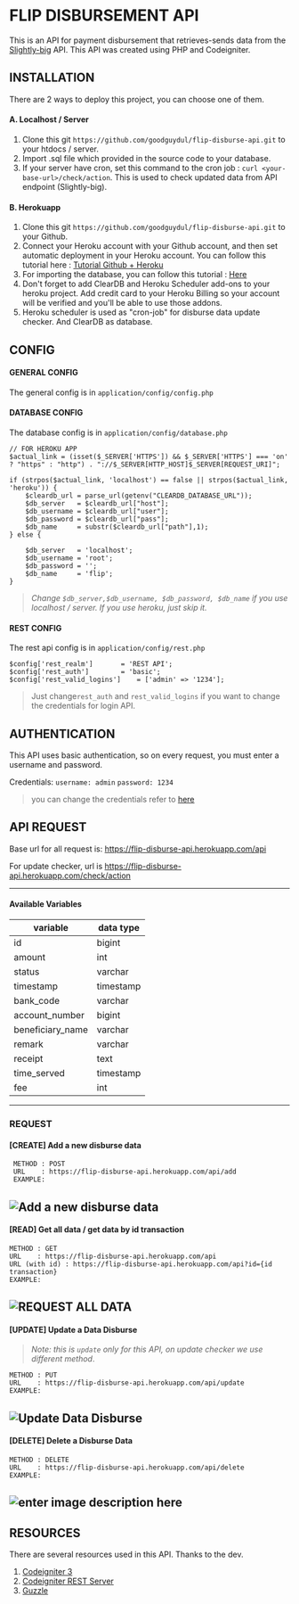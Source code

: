 
# FLIP DISBURSEMENT API

This is an API for payment disbursement that retrieves-sends data from the [Slightly-big](https://gist.github.com/luqmansungkar/9512940cac53f53bb4a024a1e5f70ef7) API. This API was created using PHP and Codeigniter.


## INSTALLATION

There are 2 ways to deploy this project, you can choose one of them.

#### A. Localhost / Server
1. Clone this git `https://github.com/goodguydul/flip-disburse-api.git` to your htdocs / server.
2. Import .sql file which provided in the source code to your database.
3. If your server have cron, set this command to the cron job :
	`curl <your-base-url>/check/action`. 
	This is used to check updated data from API endpoint (Slightly-big).

#### B. Herokuapp
1. Clone this git `https://github.com/goodguydul/flip-disburse-api.git` to your Github.
2. Connect your Heroku account with your Github account, and then set automatic deployment in your Heroku account. You can follow this tutorial here : [Tutorial Github + Heroku](https://devcenter.heroku.com/articles/github-integration)
3. For importing the database, you can follow this tutorial : [Here](https://medium.com/@michaeltendossemwanga/import-mysql-database-to-heroku-with-one-command-import-db-sql-a932d720c82b)
4. Don't forget to add ClearDB and Heroku Scheduler add-ons to your heroku project. Add credit card to your Heroku Billing so your account will be verified and you'll be able to use those addons.
5. Heroku scheduler is used as "cron-job" for disburse data update checker. And ClearDB as database.

## CONFIG
#### GENERAL CONFIG
The general config is in `application/config/config.php`

#### DATABASE CONFIG
The database config is in `application/config/database.php`
```
// FOR HEROKU APP
$actual_link = (isset($_SERVER['HTTPS']) && $_SERVER['HTTPS'] === 'on' ? "https" : "http") . "://$_SERVER[HTTP_HOST]$_SERVER[REQUEST_URI]";

if (strpos($actual_link, 'localhost') == false || strpos($actual_link, 'heroku')) {
	$cleardb_url = parse_url(getenv("CLEARDB_DATABASE_URL"));
	$db_server   = $cleardb_url["host"];
	$db_username = $cleardb_url["user"];
	$db_password = $cleardb_url["pass"];
	$db_name     = substr($cleardb_url["path"],1);
} else {
	
	$db_server   = 'localhost';
	$db_username = 'root';
	$db_password = '';
	$db_name     = 'flip';
}
```
> *Change `$db_server,$db_username, $db_password, $db_name` if you use localhost / server. If you use heroku, just skip it.*

#### REST CONFIG
The rest api config is in `application/config/rest.php`
```
$config['rest_realm'] 		= 'REST API';
$config['rest_auth'] 		= 'basic';
$config['rest_valid_logins'] 	= ['admin' => '1234'];
```

> Just change`rest_auth` and `rest_valid_logins` if you want to change the credentials for login API.

## AUTHENTICATION

This API uses basic authentication, so on every request, you must enter a username and password.

Credentials:
 `username: admin`
 `password: 1234`

> you can change the credentials refer to [here](#rest-config)

 

## API REQUEST

Base url for all request is: https://flip-disburse-api.herokuapp.com/api

For update checker, url is https://flip-disburse-api.herokuapp.com/check/action
 
 ---
 
#### Available Variables

| variable | data type |
|--|--|
| id | bigint |
| amount | int | 
| status | varchar | 
| timestamp | timestamp | 
| bank_code | varchar | 
| account_number | bigint | 
| beneficiary_name | varchar | 
| remark | varchar | 
| receipt | text | 
| time_served | timestamp | 
| fee | int |

---
### REQUEST

#### [CREATE] Add a new disburse data
 ```
  METHOD : POST 
  URL    : https://flip-disburse-api.herokuapp.com/api/add
  EXAMPLE:
 ```
 ![Add a new disburse data](https://i.ibb.co/6F9zFyc/Screenshot-2.png)
 ---
#### [READ] Get all data / get data by id transaction
  ```
  METHOD : GET
  URL    : https://flip-disburse-api.herokuapp.com/api
  URL (with id) : https://flip-disburse-api.herokuapp.com/api?id={id transaction}
  EXAMPLE:
  ```
  ![REQUEST ALL DATA](https://i.ibb.co/7vDJrn0/Screenshot-1.png)
  ---
#### [UPDATE] Update a Data Disburse
 
> *Note: this is `update` only for this API, on update checker we use different method*.

  ```
  METHOD : PUT
  URL    : https://flip-disburse-api.herokuapp.com/api/update
  EXAMPLE:
  ```
  ![Update Data Disburse](https://i.ibb.co/ZLq7Mv3/Screenshot-3.png)
 ---
#### [DELETE] Delete a Disburse Data 
 
  ```
  METHOD : DELETE
  URL    : https://flip-disburse-api.herokuapp.com/api/delete
  EXAMPLE:
  ```
  ![enter image description here](https://i.ibb.co/tYW5qBz/Screenshot-4.png)
 ---
## RESOURCES

There are several resources used in this API. Thanks to the dev.

1. [Codeigniter 3](https://codeigniter.com)
2. [Codeigniter REST Server](https://github.com/chriskacerguis/codeigniter-restserver)
3. [Guzzle](https://github.com/guzzle/guzzle)


